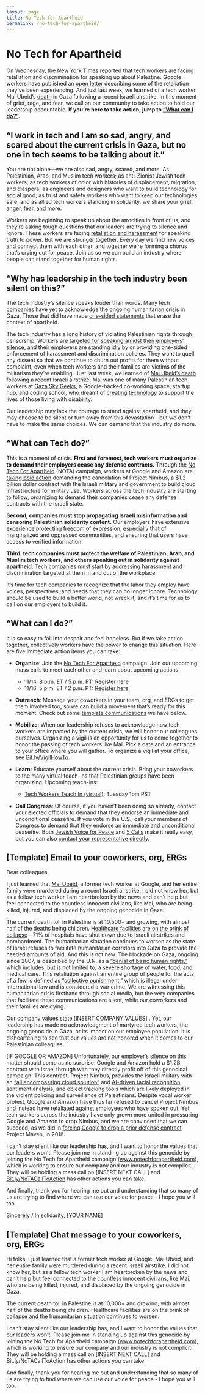 ```yaml
---
layout: page
title: No Tech for Apartheid
permalink: /no-tech-for-apartheid/
---
```


# No Tech for Apartheid

On Wednesday, the [New York Times reported](https://www.nytimes.com/2023/11/08/business/israel-palestine-google-employees.html) that tech workers are facing retaliation and discrimination for speaking up about Palestine. Google workers have published an [open letter](https://medium.com/@notechforapartheid/googleopenletter-868f0c4477db) describing some of the retaliation they’ve been experiencing. And just last week, we learned of a tech worker Mai Ubeid’s [death](https://anamraheem.substack.com/p/a-delicate-small-gazelle) in Gaza following a recent Israeli airstrike. In this moment of grief, rage, and fear, we call on our community to take action to hold our leadership accountable. **If you’re here to take action, jump to [“What can I do?”](#what-can-i-do).**

## “I work in tech and I am so sad, angry, and scared about the current crisis in Gaza, but no one in tech seems to be talking about it.”

You are not alone—we are also sad, angry, scared, and more. As Palestinian, Arab, and Muslim tech workers; as anti-Zionist Jewish tech workers; as tech workers of color with histories of displacement, migration, and diaspora; as engineers and designers who want to build technology for social good; as trust and safety workers who want to keep our technologies safe; and as allied tech workers standing in solidarity, we share your grief, anger, fear, and more. 

Workers are beginning to speak up about the atrocities in front of us, and they’re asking tough questions that our leaders are trying to silence and ignore. These workers are facing [retaliation and harassment](https://medium.com/@notechforapartheid/googleopenletter-868f0c4477db) for speaking truth to power. But we are stronger together. Every day we find new voices and connect them with each other, and together we’re forming a chorus that’s crying out for peace. Join us so we can build an industry where people can stand together for human rights.

## “Why has leadership in the tech industry been silent on this?”

The tech industry’s silence speaks louder than words. Many tech companies have yet to acknowledge the ongoing humanitarian crisis in Gaza. Those that did have made [one-sided statements](https://www.calcalistech.com/ctechnews/article/bj8f1tfbt) that erase the context of apartheid.

The tech industry has a long history of violating Palestinian rights through censorship. Workers are [targeted for speaking amidst their employers’ silence](https://www.washingtonpost.com/technology/2023/10/22/google-amazon-meta-gaza-israel-contracts/), and their employers are standing idly by or providing one-sided enforcement of harassment and discrimination policies. They want to quell any dissent so that we continue to churn out profits for them without complaint, even when tech workers and their families are victims of the militarism they’re enabling. Just last week, we learned of [Mai Ubeid’s death](https://www.latimes.com/opinion/story/2023-11-07/gaza-palestine-israel-bombing-tech-sector-coders-silicon-valley) following a recent Israeli airstrike. Mai was one of many Palestinian tech workers at [Gaza Sky Geeks](https://gazaskygeeks.com/), a Google-backed co-working space, startup hub, and coding school, who dreamt of [creating technology](https://youtu.be/GSb_lgNawK0) to support the lives of those living with disability.

Our leadership may lack the courage to stand against apartheid, and they may choose to be silent or turn away from this devastation - but we don’t have to make the same choices. We can demand that the industry do more.

## “What can Tech do?”

This is a moment of crisis. **First and foremost, tech workers must organize to demand their employers cease any defense contracts.** Through the [No Tech For Apartheid](https://www.notechforapartheid.com) (NOTA) campaign, workers at Google and Amazon are [taking bold action](https://www.latimes.com/business/story/2023-08-29/google-cloud-employees-protest-israeli-military-contract) demanding the cancelation of Project Nimbus, a $1.2 billion dollar contract with the Israeli military and government to build cloud infrastructure for military use. Workers across the tech industry are starting to follow, organizing to demand their companies cease any defense contracts with the Israeli state.

**Second, companies must stop propagating Israeli misinformation and censoring Palestinian solidarity content.** Our employers have extensive experience protecting freedom of expression, especially that of marginalized and oppressed communities, and ensuring that users have access to verified information. 

**Third, tech companies must protect the welfare of Palestinian, Arab, and Muslim tech workers, and others speaking out in solidarity against apartheid.** Tech companies must start by addressing harassment and discrimination targeted at them in and out of the workplace.

It’s time for tech companies to recognize that the labor they employ have voices, perspectives, and needs that they can no longer ignore. Technology should be used to build a better world, not wreck it, and it’s time for us to call on our employers to build it.

## “What can I do?”

It is so easy to fall into despair and feel hopeless. But if we take action together, collectively workers have the power to change this situation. Here are five immediate action items you can take: 

* **Organize**: Join the [No Tech For Apartheid](https://www.notechforapartheid.com) campaign. Join our upcoming mass calls to meet each other and learn about upcoming actions: 
    * 11/14, 8 p.m. ET / 5 p.m. PT: [Register here](https://jvp-org.zoom.us/meeting/register/tZUqc-morT0jH9IuCn8LDVDlhWUquCVZFrx5#/registration)
    * 11/16, 5 p.m. ET / 2 p.m. PT: [Register here](https://jvp-org.zoom.us/meeting/register/tZEsdO2uqTotGtL1fxdK42rL5KT1lThUis_q#/registration)

* **Outreach**: Message your coworkers in your team, org, and ERGs to get them involved too, so we can build a movement that’s ready for this moment. Check out some [template communications](#template-email-to-your-coworkers-org-ergs) we have below.

* **Mobilize**: When our leadership refuses to acknowledge how tech workers are impacted by the current crisis, we will honor our colleagues ourselves. Organizing a vigil is an opportunity for us to come together to honor the passing of tech workers like Mai. Pick a date and an entrance to your office where you will gather. To organize a vigil at your office, see [Bit.ly/VigilHowTo](https://bit.ly/VigilHowTo). 

* **Learn**: Educate yourself about the current crisis. Bring your coworkers to the many virtual teach-ins that Palestinian groups have been organizing. Upcoming teach-ins: 
    * [Tech Workers Teach In (virtual)](https://bit.ly/NOTA-Teachin): Tuesday 1pm PST

* **Call Congress**: Of course, if you haven’t been doing so already, contact your elected officials to demand that they endorse an immediate and unconditional ceasefire. If you vote in the U.S., call your members of Congress to demand that they endorse an immediate and unconditional ceasefire. Both [Jewish Voice for Peace](https://www.jewishvoiceforpeace.org/action-alerts/) and [5 Calls](https://5calls.org/) make it really easy, but you can also [contact your representative directly](https://www.house.gov/representatives/find-your-representative).

## [Template] Email to your coworkers, org, ERGs

Dear colleagues, 

I just learned that [Mai Ubeid](https://anamraheem.substack.com/p/a-delicate-small-gazelle), a former tech worker at Google, and her entire family were murdered during a recent Israeli airstrike. I did not know her, but as a fellow tech worker I am heartbroken by the news and can’t help but feel connected to the countless innocent civilians, like Mai, who are being killed, injured, and displaced by the ongoing genocide in Gaza. 

The current death toll in Palestine is at 10,500+ and growing, with almost half of the deaths being children. [Healthcare facilities are on the brink of collapse](https://www.ochaopt.org/content/hostilities-gaza-strip-and-israel-flash-update-28)—71% of hospitals have shut down due to Israeli airstrikes and bombardment. The humanitarian situation continues to worsen as the state of Israel refuses to facilitate humanitarian corridors into Gaza to provide the needed amounts of aid. And this is not new. The blockade on Gaza, ongoing since 2007, is described by the U.N. as a [“denial of basic human rights,”](https://www.un.org/unispal/humanitarian-situation-in-the-gaza-strip-fast-facts-ocha-factsheet/) which includes, but is not limited to, a severe shortage of water, food, and medical care. This retaliation against an entire group of people for the acts of a few is defined as “[collective punishment](https://casebook.icrc.org/a_to_z/glossary/collective-punishments),” which is illegal under international law and is considered a war crime. We are witnessing this humanitarian crisis firsthand through social media, but the very companies that facilitate these communications are silent, while our coworkers and their families are dying. 

Our company values state [INSERT COMPANY VALUES] . Yet, our leadership has made no acknowledgment of martyred tech workers, the ongoing genocide in Gaza, or its impact on our employee population.  It is disheartening to see that our values are not honored when it comes to our Palestinian colleagues. 

[IF GOOGLE OR AMAZON] Unfortunately, our employer’s silence on this matter should come as no surprise: Google and Amazon hold a $1.2B contract with Israel through with they directly profit off of this genocidal campaign. This contract, Project Nimbus, provides the Israeli military with an [“all encompassing cloud solution”](https://www.haaretz.com/israel-news/tech-news/2021-04-21/ty-article/israel-picks-google-amazon-for-official-state-cloud/0000017f-e896-dc91-a17f-fc9fd1ce0000) and [AI-driven facial recognition](https://theintercept.com/2022/07/24/google-israel-artificial-intelligence-project-nimbus/), sentiment analysis, and object tracking tools which are likely deployed in the violent policing and surveillance of Palestinians. Despite vocal worker protest, Google and Amazon have thus far refused to cancel Project Nimbus and instead have [retaliated against employees](https://www.latimes.com/business/technology/story/2022-03-15/google-project-nimbus-ariel-koren) who have spoken out. Yet tech workers across the industry have only grown more united in pressuring Google and Amazon to drop Nimbus, and we are convinced that we can succeed, as we did in [forcing Google to drop a prior defense contract](https://www.nytimes.com/2018/06/01/technology/google-pentagon-project-maven.html), Project Maven, in 2018.

I can’t stay silent like our leadership has, and I want to honor the values that our leaders won’t. Please join me in standing up against this genocide by joining the No Tech for Apartheid campaign (www.notechforapartheid.com), which is working to ensure our company and our industry is not complicit. They will be holding a mass call on [INSERT NEXT CALL] and [Bit.ly/NoTACallToAction](https://bit.ly/NoTACallToAction) has other actions you can take.

And finally, thank you for hearing me out and understanding that so many of us are trying to find where we can use our voice for peace - I hope you will too.

Sincerely / In solidarity, 
[YOUR NAME] 

## [Template] Chat message to your coworkers, org, ERGs

Hi folks, I just learned that a former tech worker at Google, Mai Ubeid, and her entire family were murdered during a recent Israeli airstrike. I did not know her, but as a fellow tech worker I am heartbroken by the news and can’t help but feel connected to the countless innocent civilians, like Mai, who are being killed, injured, and displaced by the ongoing genocide in Gaza. 

The current death toll in Palestine is at 10,000+ and growing, with almost half of the deaths being children. Healthcare facilities are on the brink of collapse and the humanitarian situation continues to worsen.

I can’t stay silent like our leadership has, and I want to honor the values that our leaders won’t. Please join me in standing up against this genocide by joining the No Tech for Apartheid campaign (www.notechforapartheid.com), which is working to ensure our company and our industry is not complicit. They will be holding a mass call on [INSERT NEXT CALL] and Bit.ly/NoTACallToAction has other actions you can take.

And finally, thank you for hearing me out and understanding that so many of us are trying to find where we can use our voice for peace - I hope you will too.